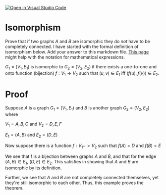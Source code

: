 [![Open in Visual Studio Code](https://classroom.github.com/assets/open-in-vscode-718a45dd9cf7e7f842a935f5ebbe5719a5e09af4491e668f4dbf3b35d5cca122.svg)](https://classroom.github.com/online_ide?assignment_repo_id=13107045&assignment_repo_type=AssignmentRepo)
# Isomorphism

Prove that if two graphs $A$ and $B$ are isomorphic they do *not* have to
be completely connected. I have started with the formal definition of
isomorphism below. Add your answer to this markdown file. [This
page](https://docs.github.com/en/get-started/writing-on-github/working-with-advanced-formatting/writing-mathematical-expressions)
might help with the notation for mathematical expressions.

$G_1=(V_1 , E_1)$ is isomorphic to $G_2 = (V_2, E_2)$ if there exists a
one-to-one and onto function (bijection) $f: V_1 \rightarrow V_2$ such that $(u,v)
\in E_1$ iff $(f(u),f(v)) \in E_2$.

# Proof

Suppose $A$ is a graph $G_1 = (V_1, E_1)$ and $B$ is another graph $G_2 = (V_2, E_2)$ where

$V_1 = {A, B, C}$ and $V_2 = {D, E, F}$

$E_1 = {(A, B)}$ and $E_2 = {(D, E)}$

Now suppose there is a function $f: V_1 -> V_2$ such that 
$f(A) = D$ and 
$f(B) = E$

We see that f is a bijection between graphs $A$ and $B$, and that for the edge $(A, B) \in E_1$, $(D, E) \in E_2$. 
This satisfies in showing that $A$ and $B$ are isomorphic by its definition. 

Further, we see that $A$ and $B$ are not completely connected themselves, yet they're still isomorphic to each other.
Thus, this example proves the theorem. 

